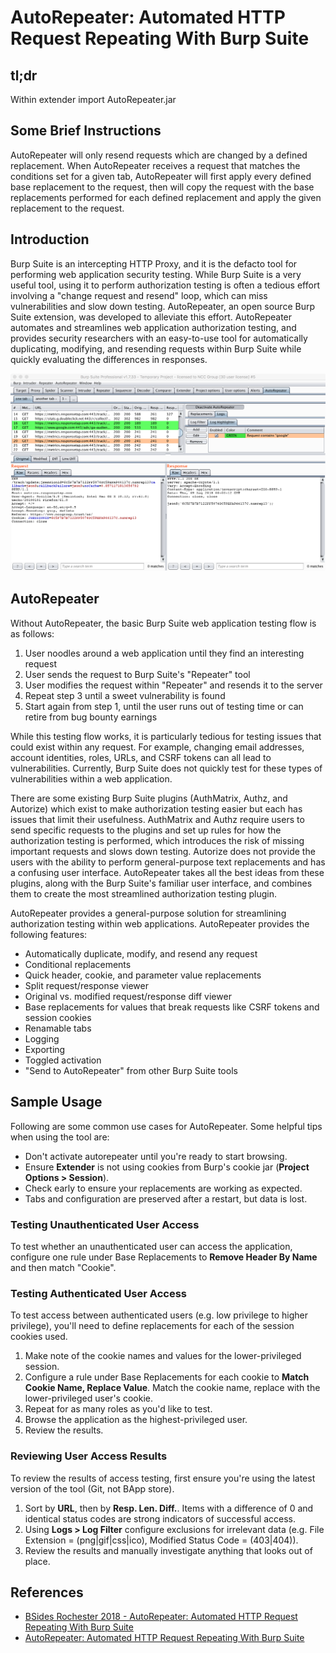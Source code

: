 # AutoRepeater: Automated HTTP Request Repeating With Burp Suite

## tl;dr
Within extender import AutoRepeater.jar

## Some Brief Instructions
AutoRepeater will only resend requests which are changed by a defined replacement. When AutoRepeater receives a request that matches the conditions set for a given tab, AutoRepeater will first apply every defined base replacement to the request, then will copy the request with the base replacements performed for each defined replacement and apply the given replacement to the request. 

## Introduction
Burp Suite is an intercepting HTTP Proxy, and it is the defacto tool for performing web application security testing. While Burp Suite is a very useful tool, using it to perform authorization testing is often a tedious effort involving a "change request and resend" loop, which can miss vulnerabilities and slow down testing. AutoRepeater, an open source Burp Suite extension, was developed to alleviate this effort. AutoRepeater automates and streamlines web application authorization testing, and provides security researchers with an easy-to-use tool for automatically duplicating, modifying, and resending requests within Burp Suite while quickly evaluating the differences in responses.

![AutoRepeater](./ar.png)

## AutoRepeater
Without AutoRepeater, the basic Burp Suite web application testing flow is as follows:

1. User noodles around a web application until they find an interesting request 
2. User sends the request to Burp Suite's "Repeater" tool
3. User modifies the request within "Repeater" and resends it to the server
4. Repeat step 3 until a sweet vulnerability is found
5. Start again from step 1, until the user runs out of testing time or can retire from bug bounty earnings

While this testing flow works, it is particularly tedious for testing issues that could exist within any request. For example, changing email addresses, account identities, roles, URLs, and CSRF tokens can all lead to vulnerabilities. Currently, Burp Suite does not quickly test for these types of vulnerabilities within a web application.

There are some existing Burp Suite plugins (AuthMatrix, Authz, and Autorize) which exist to make authorization testing easier but each has issues that limit their usefulness. AuthMatrix and Authz require users to send specific requests to the plugins and set up rules for how the authorization testing is performed, which introduces the risk of missing important requests and slows down testing. Autorize does not provide the users with the ability to perform general-purpose text replacements and has a confusing user interface. AutoRepeater takes all the best ideas from these plugins, along with the Burp Suite's familiar user interface, and combines them to create the most streamlined authorization testing plugin.

AutoRepeater provides a general-purpose solution for streamlining authorization testing within web applications. AutoRepeater provides the following features:

+ Automatically duplicate, modify, and resend any request
+ Conditional replacements
+ Quick header, cookie, and parameter value replacements
+ Split request/response viewer
+ Original vs. modified request/response diff viewer
+ Base replacements for values that break requests like CSRF tokens and session cookies
+ Renamable tabs
+ Logging
+ Exporting
+ Toggled activation
+ "Send to AutoRepeater" from other Burp Suite tools

## Sample Usage
Following are some common use cases for AutoRepeater. Some helpful tips when using the tool are:

+ Don't activate autorepeater until you're ready to start browsing.
+ Ensure **Extender** is not using cookies from Burp's cookie jar (**Project Options > Session**).
+ Check early to ensure your replacements are working as expected.
+ Tabs and configuration are preserved after a restart, but data is lost.

### Testing Unauthenticated User Access
To test whether an unauthenticated user can access the application, configure one rule under Base Replacements to **Remove Header By Name** and then match "Cookie".

### Testing Authenticated User Access
To test access between authenticated users (e.g. low privilege to higher privilege), you'll need to define replacements for each of the session cookies used.

1. Make note of the cookie names and values for the lower-privileged session.
2. Configure a rule under Base Replacements for each cookie to **Match Cookie Name, Replace Value**. Match the cookie name, replace with the lower-privileged user's cookie.
3. Repeat for as many roles as you'd like to test.
4. Browse the application as the highest-privileged user.
5. Review the results.

### Reviewing User Access Results
To review the results of access testing, first ensure you're using the latest version of the tool (Git, not BApp store).

1. Sort by **URL**, then by **Resp. Len. Diff.**. Items with a difference of 0 and identical status codes are strong indicators of successful access.
2. Using **Logs > Log Filter** configure exclusions for irrelevant data (e.g. File Extension = (png|gif|css|ico), Modified Status Code = (403|404)).
3. Review the results and manually investigate anything that looks out of place.

## References

+ [BSides Rochester 2018 - AutoRepeater: Automated HTTP Request Repeating With Burp Suite](https://www.youtube.com/watch?v=IYFLp_4ccrw)
+ [AutoRepeater: Automated HTTP Request Repeating With Burp Suite](https://www.nccgroup.trust/us/about-us/newsroom-and-events/blog/2018/january/autorepeater-automated-http-request-repeating-with-burp-suite/)
